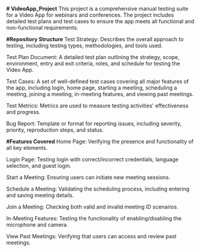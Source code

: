 **# VideoApp_Project**
This project is a comprehensive manual testing suite for a Video App for webinars and conferences. The project includes detailed test plans and test cases to ensure the app meets all functional and non-functional requirements.


**#Repository Structure**
Test Strategy: Describes the overall approach to testing, including testing types, methodologies, and tools used.

Test Plan Document: A detailed test plan outlining the strategy, scope, environment, entry and exit criteria, roles, and schedule for testing the Video App.

Test Cases: A set of well-defined test cases covering all major features of the app, including login, home page, starting a meeting, scheduling a meeting, joining a meeting, in-meeting features, and viewing past meetings.

Test Metrics: Metrics are used to measure testing activities' effectiveness and progress.

Bug Report: Template or format for reporting issues, including severity, priority, reproduction steps, and status.


**#Features Covered**
Home Page: Verifying the presence and functionality of all key elements.

Login Page: Testing login with correct/incorrect credentials, language selection, and guest login.

Start a Meeting: Ensuring users can initiate new meeting sessions.

Schedule a Meeting: Validating the scheduling process, including entering and saving meeting details.

Join a Meeting: Checking both valid and invalid meeting ID scenarios.

In-Meeting Features: Testing the functionality of enabling/disabling the microphone and camera.

View Past Meetings: Verifying that users can access and review past meetings.
